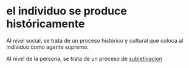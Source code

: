 # el individuo se produce históricamente

Al nivel social, se trata de un proceso histórico y cultural que coloca al individuo como agente supremo.

Al nivel de la persona, se trata de un proceso de [subjetivacion](subjetivacion.md)

